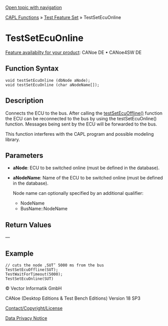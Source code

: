 [Open topic with navigation](../../../../../CANoeDEFamily.htm#Topics/CAPLFunctions/Test/Functions/CAPLfunctionTestSetEcuOnline.md)

[CAPL Functions](../../CAPLfunctions.md) » [Test Feature Set](../CAPLfunctionsTFSOverview.md) » TestSetEcuOnline

# TestSetEcuOnline

[Feature availabilty for your product](../../../Shared/FeatureAvailability.md):  CANoe DE • CANoe4SW DE

## Function Syntax

```plaintext
void testSetEcuOnline (dbNode aNode);
void testSetEcuOnline (char aNodeName[]);
```

## Description

Connects the ECU to the bus. After calling the [testSetEcuOffline()](CAPLfunctionTestSetEcuOffline.md) function the ECU can be reconnected to the bus by using the testSetEcuOnline() function. Messages being sent by the ECU will be forwarded to the bus.

This function interferes with the CAPL program and possible modeling library.

## Parameters

- **aNode**: ECU to be switched online (must be defined in the database).
- **aNodeName**: Name of the ECU to be switched online (must be defined in the database).

  Node name can optionally specified by an additional qualifier:
  - NodeName
  - BusName::NodeName

## Return Values

—

## Example

```plaintext
// cuts the node ‚SUT’ 5000 ms from the bus
TestSetEcuOffline(SUT);
TestWaitForTimeout(5000);
TestSetEcuOnline(SUT)
```

© Vector Informatik GmbH

CANoe (Desktop Editions & Test Bench Editions) Version 18 SP3

[Contact/Copyright/License](../../../Shared/ContactCopyrightLicense.md)

[Data Privacy Notice](https://www.vector.com/int/en/company/get-info/privacy-policy/)